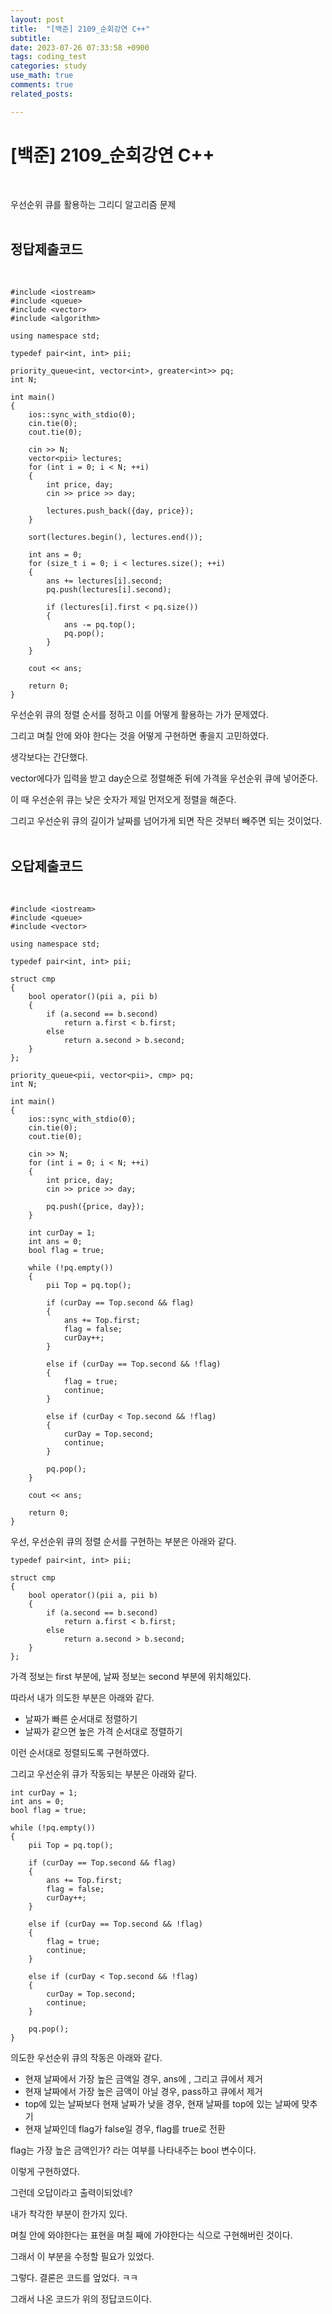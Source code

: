 ```yaml
---
layout: post
title:  "[백준] 2109_순회강연 C++"
subtitle:   
date: 2023-07-26 07:33:58 +0900
tags: coding_test
categories: study
use_math: true
comments: true
related_posts:

---
```


# [백준] 2109_순회강연 C++<br/>
<br/>

우선순위 큐를 활용하는 그리디 알고리즘 문제<br/>
<br/>

## 정답제출코드<br/>
<br/>

```
#include <iostream>
#include <queue>
#include <vector>
#include <algorithm>

using namespace std;

typedef pair<int, int> pii;

priority_queue<int, vector<int>, greater<int>> pq;
int N;

int main()
{
    ios::sync_with_stdio(0);
    cin.tie(0);
    cout.tie(0);

    cin >> N;
    vector<pii> lectures;
    for (int i = 0; i < N; ++i)
    {
        int price, day;
        cin >> price >> day;

        lectures.push_back({day, price});
    }

    sort(lectures.begin(), lectures.end());

    int ans = 0;
    for (size_t i = 0; i < lectures.size(); ++i)
    {
        ans += lectures[i].second;
        pq.push(lectures[i].second);

        if (lectures[i].first < pq.size())
        {
            ans -= pq.top();
            pq.pop();
        }
    }

    cout << ans;

    return 0;
}
```


우선순위 큐의 정렬 순서를 정하고 이를 어떻게 활용하는 가가 문제였다.<br/>

그리고 며칠 안에 와야 한다는 것을 어떻게 구현하면 좋을지 고민하였다.<br/>

생각보다는 간단했다.<br/>

vector에다가 입력을 받고 day순으로 정렬해준 뒤에 가격을 우선순위 큐에 넣어준다.<br/>

이 때 우선순위 큐는 낮은 숫자가 제일 먼저오게 정렬을 해준다.<br/>

그리고 우선순위 큐의 길이가 날짜를 넘어가게 되면 작은 것부터 빼주면 되는 것이었다.<br/>
<br/>

## 오답제출코드<br/>
<Br/>

```
#include <iostream>
#include <queue>
#include <vector>

using namespace std;

typedef pair<int, int> pii;

struct cmp
{ 
    bool operator()(pii a, pii b)
    {
        if (a.second == b.second)
            return a.first < b.first;
        else
            return a.second > b.second;
    }
};

priority_queue<pii, vector<pii>, cmp> pq;
int N;

int main()
{
    ios::sync_with_stdio(0);
    cin.tie(0);
    cout.tie(0);

    cin >> N;
    for (int i = 0; i < N; ++i)
    {
        int price, day;
        cin >> price >> day;

        pq.push({price, day});
    }

    int curDay = 1;
    int ans = 0;
    bool flag = true;

    while (!pq.empty())
    {
        pii Top = pq.top();

        if (curDay == Top.second && flag)
        {
            ans += Top.first;
            flag = false;
            curDay++;
        }

        else if (curDay == Top.second && !flag)
        {
            flag = true;
            continue;
        }

        else if (curDay < Top.second && !flag)
        {
            curDay = Top.second;
            continue;
        }

        pq.pop();
    }

    cout << ans;

    return 0;
}
```


우선, 우선순위 큐의 정렬 순서를 구현하는 부분은 아래와 같다.<br/>

```
typedef pair<int, int> pii;

struct cmp
{ 
    bool operator()(pii a, pii b)
    {
        if (a.second == b.second)
            return a.first < b.first;
        else
            return a.second > b.second;
    }
};
```

가격 정보는 first 부분에, 날짜 정보는 second 부분에 위치해있다.<br/>

따라서 내가 의도한 부분은 아래와 같다.<br/>

- 날짜가 빠른 순서대로 정렬하기
- 날짜가 같으면 높은 가격 순서대로 정렬하기

이런 순서대로 정렬되도록 구현하였다.<br/>

그리고 우선순위 큐가 작동되는 부분은 아래와 같다.<br/>

```
int curDay = 1;
int ans = 0;
bool flag = true;

while (!pq.empty())
{
    pii Top = pq.top();

    if (curDay == Top.second && flag)
    {
        ans += Top.first;
        flag = false;
        curDay++;
    }

    else if (curDay == Top.second && !flag)
    {
        flag = true;
        continue;
    }

    else if (curDay < Top.second && !flag)
    {
        curDay = Top.second;
        continue;
    }

    pq.pop();
}
```

의도한 우선순위 큐의 작동은 아래와 같다.

- 현재 날짜에서 가장 높은 금액일 경우, ans에 , 그리고 큐에서 제거
- 현재 날짜에서 가장 높은 금액이 아닐 경우, pass하고 큐에서 제거
- top에 있는 날짜보다 현재 날짜가 낮을 경우, 현재 날짜를 top에 있는 날짜에 맞추기
- 현재 날짜인데 flag가 false일 경우, flag를 true로 전환

flag는 가장 높은 금액인가? 라는 여부를 나타내주는 bool 변수이다.<br/>

이렇게 구현하였다.<br/>

그런데 오답이라고 출력이되었네?<br/>

내가 착각한 부분이 한가지 있다.<br/>

며칠 안에 와야한다는 표현을 며칠 째에 가야한다는 식으로 구현해버린 것이다.<br/>

그래서 이 부분을 수정할 필요가 있었다.<br/>

그렇다. 결론은 코드를 엎었다. ㅋㅋ<br/>

그래서 나온 코드가 위의 정답코드이다.<br/>